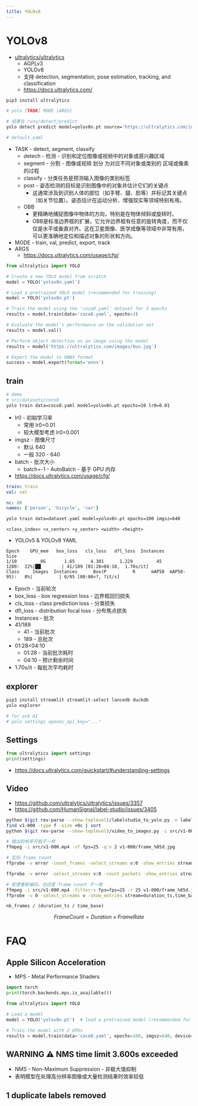 ```yaml
---
title: YOLOv8
---
```


# YOLOv8

- [ultralytics/ultralytics](https://github.com/ultralytics/ultralytics)
  - AGPLv3
  - YOLOv8
  - 支持 detection, segmentation, pose estimation, tracking, and classification
  - https://docs.ultralytics.com/

```bash
pip3 install ultralytics
```

```bash
# yolo [TASK] MODE [ARGS]

# 结果在 runs/detect/predict
yolo detect predict model=yolov8n.pt source='https://ultralytics.com/images/bus.jpg'

# default.yaml
```

- TASK - detect, segment, classify
  - detech - 检测 - 识别和定位图像或视频中的对象或感兴趣区域
  - segment - 分割 - 图像或视频 划分 为对应不同对象或类别的 区域或像素的过程
  - classify - 分类任务是预测输入图像的类别标签
  - post - 姿态检测的目标是识别图像中的对象并估计它们的关键点
    - 这通常涉及到识别人体的部位（如手臂、腿、脸等）并标记其关键点（如关节位置）。姿态估计在运动分析、增强现实等领域特别有用。
  - OBB
    - 更精确地捕捉图像中物体的方向，特别是在物体倾斜或旋转时。
    - OBB是标准边界框的扩展，它允许边界框有任意的旋转角度，而不仅仅是水平或垂直对齐。这在卫星图像、医学成像等领域中非常有用，可以更准确地定位和描述对象的形状和方向。
- MODE - train, val, predict, export, track
- ARGS
  - https://docs.ultralytics.com/usage/cfg/

```py
from ultralytics import YOLO

# Create a new YOLO model from scratch
model = YOLO('yolov8n.yaml')

# Load a pretrained YOLO model (recommended for training)
model = YOLO('yolov8n.pt')

# Train the model using the 'coco8.yaml' dataset for 3 epochs
results = model.train(data='coco8.yaml', epochs=3)

# Evaluate the model's performance on the validation set
results = model.val()

# Perform object detection on an image using the model
results = model('https://ultralytics.com/images/bus.jpg')

# Export the model to ONNX format
success = model.export(format='onnx')
```

## train

```bash
# demo
# src/datasets/coco8
yolo train data=coco8.yaml model=yolov8n.pt epochs=10 lr0=0.01
```

- lr0 - 初始学习率
  - 常用 lr0=0.01
  - 较大模型考虑 lr0=0.001
- imgsz - 图像尺寸
  - 默认 640
  - 一般 320 - 640
- batch - 批次大小
  - batch=-1 - AutoBatch - 基于 GPU 内存
- https://docs.ultralytics.com/usage/cfg/

```yaml
train: train
val: val

nc: 80
names: ['person', 'bicycle', 'car']
```

```bash
yolo train data=dataset.yaml model=yolov8n.pt epochs=100 imgsz=640
```

```
<class_index> <x_center> <y_center> <width> <height>
```

- YOLOv5 & YOLOv8 YAML

```
Epoch    GPU_mem   box_loss   cls_loss   dfl_loss  Instances       Size
1/10         0G       1.65      4.301      1.229         45       1280:  22%|██▏       | 41/189 [01:28<04:10,  1.70s/it]
Class     Images  Instances      Box(P          R      mAP50  mAP50-95):   0%|          | 0/95 [00:00<?, ?it/s]
```

- Epoch - 当前轮次
- box_loss - box regression loss - 边界框回归损失
- cls_loss - class prediction loss - 分类损失
- dfl_loss - distribution focal loss - 分布焦点损失
- Instances - 批次
- 41/189
  - 41 - 当前批次
  - 189 - 总批次
- 01:28<04:10
  - 01:28 - 当前批次耗时
  - 04:10 - 预计剩余时间
- 1.70s/it - 每批次平均耗时

## explorer

```bash
pip3 install streamlit streamlit-select lancedb duckdb
yolo explorer

# for ask AI
# yolo settings openai_api_key="..."
```

## Settings

```py
from ultralytics import settings
print(settings)
```

- https://docs.ultralytics.com/quickstart/#understanding-settings

## Video

- https://github.com/ultralytics/ultralytics/issues/3357
- https://github.com/HumanSignal/label-studio/issues/3405

```bash
python $(git rev-parse --show-toplevel)/labelstudio_to_yolo.py -n labels.txt -i export.json -o v1-000
find v1-000 -type f -size +0c | sort
python $(git rev-parse --show-toplevel)/video_to_images.py -i src/v1-000.mp4 -o v1-000 -fr 25

# 输出的帧率可能不一样
ffmpeg -i src/v1-000.mp4 -vf fps=25 -q:v 2 v1-000/frame_%05d.jpg

# 实际 frame count
ffprobe -v error -count_frames -select_streams v:0 -show_entries stream=nb_read_frames src/v1-000.mp4

ffprobe -v error -select_streams v:0 -count_packets -show_entries stream=nb_read_packets -of csv=p=0 input.mp4

# 即便重新编码，也还是 frame count 不一致
ffmpeg -i src/v1-000.mp4 -filter:v fps=fps=25 -r 25 v1-000/frame_%05d.jpg
ffprobe -v 0 -select_streams v -show_entries stream=duration_ts,time_base,nb_frames tmp.mp4
```

```
nb_frames / (duration_ts / time_base)
```

$$
FrameCount = Duration × FrameRate
$$

# FAQ

## Apple Silicon Acceleration

- MPS - Metal Performance Shaders

```py
import torch
print(torch.backends.mps.is_available())
```

```py
from ultralytics import YOLO

# Load a model
model = YOLO('yolov8n.pt')  # load a pretrained model (recommended for training)

# Train the model with 2 GPUs
results = model.train(data='coco8.yaml', epochs=100, imgsz=640, device='mps')
```

## WARNING ⚠️ NMS time limit 3.600s exceeded

- NMS - Non-Maximum Suppression - 非极大值抑制
- 表明模型在处理高分辨率图像或大量检测结果时效率较低

## 1 duplicate labels removed
